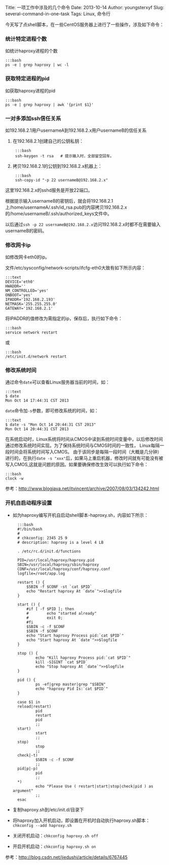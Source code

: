 Title: 一项工作中涉及的几个命令
Date: 2013-10-14
Author: youngsterxyf
Slug: several-command-in-one-task
Tags: Linux, 命令行

今天写了点shell脚本，在一些CentOS服务器上进行了一些操作，涉及如下命令：

### 统计特定进程个数

如统计haproxy进程的个数

    :::bash
    ps -e | grep haproxy | wc -l

### 获取特定进程的pid

如获取haproxy进程的pid

    :::bash
    ps -e | grep haproxy | awk '{print $1}'

### 一对多添加ssh信任关系

如192.168.2.1用户usernameA到192.168.2.x用户usernameB的信任关系

1. 在192.168.2.1创建自己的公钥私钥：

        :::bash
        ssh-keygen -t rsa   # 提示输入时，全部留空回车。

2. 拷贝192.168.2.1的公钥到192.168.2.x机器上：

        :::bash
        ssh-copy-id "-p 22 usernameB@192.168.2.x"

这里192.168.2.x的sshd服务是开放22端口。

根据提示输入usernameB的密钥后，就会将192.168.2.1上/home/usernameA/.ssh/id_rsa.pub的内容拷贝192.168.2.x的/home/usernameB/.ssh/authorized_keys文件中。

以后通过`ssh -p 22 usernameB@192.168.2.x`访问192.168.2.x时都不在需要输入usernameB的密码。

### 修改网卡ip

如修改网卡eth0的ip。

文件/etc/sysconfig/network-scripts/ifcfg-eth0大致有如下所示内容：

    :::text
    DEVICE='eth0'
    HWADDR=''
    NM_CONTROLLED='yes'
    ONBOOT='yes'
    IPADDR='192.168.2.193'
    NETMASK='255.255.255.0'
    GATEWAY='192.168.2.1'

将IPADDR的值修改为需指定的ip，保存后，执行如下命令：

    :::bash
    service network restart

或
    
    :::bash
    /etc/init.d/network restart

### 修改系统时间

通过命令`date`可以查看Linux服务器当前的时间，如：

    :::text
    $ date
    Mon Oct 14 17:44:31 CST 2013

`date`命令加`-s`参数，即可修改系统的时间，如：

    :::text
    $ date -s "Mon Oct 14 20:44:31 CST 2013"
    Mon Oct 14 20:44:31 CST 2013

在系统启动时，Linux系统将时间从CMOS中读到系统时间变量中，以后修改时间通过修改系统时间实现。为了保持系统时间与CMOS时间的一致性， Linux每隔一段时间会将系统时间写入CMOS。
由于该同步是每隔一段时间（大概是几分钟）进行的，在执行`date -s "xxx"`后，如果马上重启机器，修改时间就有可能没有被写入CMOS,这就是问题的原因。如果要确保修改生效可以执行如下命令：

    :::bash
    clock -w

参考：http://www.blogjava.net/itvincent/archive/2007/08/03/134242.html

### 开机自启动程序设置

- 如为haproxy编写开机自启动shell脚本-haproxy.sh，内容如下所示：

        :::bash
        #!/bin/bash
        #
        # chkconfig: 2345 25 9
        # description: haproxy is a level 4 LB

        . /etc/rc.d/init.d/functions

        PID=/usr/local/haproxy/haproxy.pid
        SBIN=/usr/local/haproxy/sbin/haproxy
        CONF=/usr/local/haproxy/conf/haproxy.conf
        logfile=/root/app.log

        restart () {
            $SBIN -f $CONF -st `cat $PID`
            echo "Restart haproxy At `date`">>$logfile
        }

        start () {
            #if [ -f $PID ]; then
            #        echo "started already"
            #        exit 0;
            #fi
            $SBIN -c -f $CONF
            $SBIN -f $CONF
            echo "Start haproxy Process pid:`cat $PID`"
            echo "Start haproxy At `date`">>$logfile
        }

        stop () {
                echo "Kill haproxy Process pid:`cat $PID`"
                kill -SIGINT `cat $PID`
                echo "Stop haproxy At `date`">>$logfile
        }
        
        pid () {
                ps -ef|grep master|grep "$SBIN"
                echo "haproxy Pid Is:`cat $PID`"
        }
        
        case $1 in 
        reload|restart)
                pid
                restart
                pid
                ;;
        start)
                start
                ;;
        stop)
                stop
                ;;
        check|-t)
                $SBIN -c -f $CONF
                ;;
        pid|p|-p)
                pid
                ;;
        *)
                echo "Please Use ( restart|start|stop|check|pid ) as argument"
                ;;
        esac

- 复制haproxy.sh到/etc/init.d/目录下

- 将haproxy加入开机启动，即设置在开机时自动执行haproxy.sh脚本：`chkconfig --add haproxy.sh`

- 关闭开机启动：`chkconfig haproxy.sh off`

- 开启开机启动：`chkconfig haproxy.sh on`

参考：http://blog.csdn.net/jiedushi/article/details/6767445
